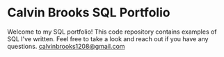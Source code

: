 # Calvin Brooks SQL Portfolio

Welcome to my SQL portfolio! This code repository contains examples of SQL I've written. Feel free to take a look and reach out if you have any questions. calvinbrooks1208@gmail.com

